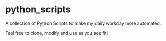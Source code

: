 # python_scripts
A collection of Python Scripts to make my daily workday more automated.

Feel free to clone, modify and use as you see fit!
